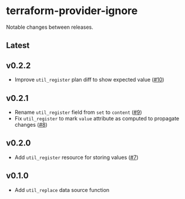 # terraform-provider-ignore

Notable changes between releases.

## Latest

## v0.2.2

* Improve `util_register` plan diff to show expected value ([#10](https://github.com/poseidon/terraform-provider-ignore/pull/10))

## v0.2.1

* Rename `util_register` field from `set` to `content` ([#9](https://github.com/poseidon/terraform-provider-ignore/pull/9))
* Fix `util_register` to mark `value` attribute as computed to propagate changes ([#8](https://github.com/poseidon/terraform-provider-ignore/pull/8))

## v0.2.0

* Add `util_register` resource for storing values ([#7](https://github.com/poseidon/terraform-provider-ignore/pull/7))

## v0.1.0

* Add `util_replace` data source function
